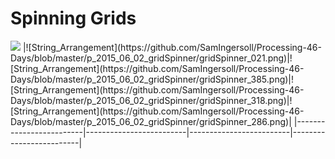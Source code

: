 # Spinning Grids
<img src="https://github.com/SamIngersoll/Processing-46-Days/blob/master/p_2015_06_02_gridSpinner/gridSpinner.gif" width="400">
|![String_Arrangement](https://github.com/SamIngersoll/Processing-46-Days/blob/master/p_2015_06_02_gridSpinner/gridSpinner_021.png)|![String_Arrangement](https://github.com/SamIngersoll/Processing-46-Days/blob/master/p_2015_06_02_gridSpinner/gridSpinner_385.png)|![String_Arrangement](https://github.com/SamIngersoll/Processing-46-Days/blob/master/p_2015_06_02_gridSpinner/gridSpinner_318.png)|![String_Arrangement](https://github.com/SamIngersoll/Processing-46-Days/blob/master/p_2015_06_02_gridSpinner/gridSpinner_286.png)|
|-------------------------|-------------------------|-------------------------|-------------------------|
